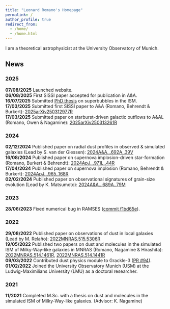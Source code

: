 ```yaml
---
title: "Leonard Romano's Homepage"
permalink: /
author_profile: true
redirect_from: 
  - /home/
  - /home.html
---
```


I am a theoretical astrophysicist at the University Observatory of Munich.

## News

### 2025
**07/08/2025** Launched website.   
**06/08/2025** First SISSI paper accepted for publication in A&A.   
**16/07/2025** Submitted [PhD thesis](/files/PhD_thesis.pdf) on superbubbles in the ISM.  
**17/03/2025** Submitted first SISSI paper to A&A (Romano, Behrendt & Burkert): [2025arXiv250312977R](https://ui.adsabs.harvard.edu/abs/2025arXiv250312977R/abstract)   
**17/03/2025** Submitted paper on starburst-driven galactic outflows to A&AL (Romano, Owen & Nagamine): [2025arXiv250313261R](https://ui.adsabs.harvard.edu/abs/2025arXiv250313261R/abstract)

### 2024
**02/12/2024** Published paper on radial dust profiles in observed & simulated galaxies (Lead by S. van der Giessen): [2024A&A...692A..39V](https://ui.adsabs.harvard.edu/abs/2024A%26A...692A..39V/abstract)   
**16/08/2024** Published paper on supernova implosion-driven star-formation (Romano, Burkert & Behrendt): [2024ApJ...971L..44R](https://ui.adsabs.harvard.edu/abs/2024ApJ...971L..44R/abstract)   
**17/04/2024** Published paper on supernova implosion (Romano, Behrendt & Burkert): [2024ApJ...965..168R](https://ui.adsabs.harvard.edu/abs/2024ApJ...965..168R/abstract)   
**02/02/2024** Published paper on observational signatures of grain-size evolution (Lead by K. Matsumoto): [2024A&A...689A..79M](https://ui.adsabs.harvard.edu/abs/2024A%26A...689A..79M/abstract)   

### 2023
**28/06/2023** Fixed numerical bug in RAMSES ([commit f1bd65e](https://bitbucket.org/rteyssie/ramses/commits/f1bd65e)).   

### 2022
**29/08/2022** Published paper on observations of dust in local galaxies (Lead by M. Relaño): [2022MNRAS.515.5306R](https://ui.adsabs.harvard.edu/abs/2022MNRAS.515.5306R/abstract)   
**19/05/2022** Published two papers on dust and molecules in the simulated ISM of Milky-Way-like galaxies in MNRAS (Romano, Nagamine & Hirashita): [2022MNRAS.514.1461R](https://ui.adsabs.harvard.edu/abs/2022MNRAS.514.1461R/abstract), [2022MNRAS.514.1441R](https://ui.adsabs.harvard.edu/abs/2022MNRAS.514.1441R/abstract)  
**09/03/2022** Contributed dust physics module to Grackle-3 ([PR #94](https://github.com/grackle-project/grackle/pull/94)).   
**01/02/2022** Joined the University Observatory Munich (USM) at the Ludwig-Maximilians University (LMU) as a doctoral researcher.   

### 2021
**11/2021** Completed M.Sc. with a thesis on dust and molecules in the simulated ISM of Milky-Way-like galaxies. (Advisor: K. Nagamine)   





